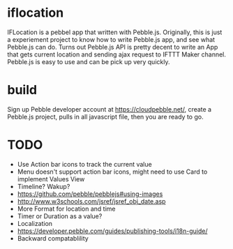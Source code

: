 # iflocation

IFLocation is a pebbel app that written with Pebble.js. Originally, this is just a experiement project to know how to write Pebble.js app, and see what Pebble.js can do. Turns out Pebble.js API is pretty decent to write an App that gets current location and sending ajax request to IFTTT Maker channel. Pebble.js is easy to use and can be pick up very quickly.

# build
Sign up Pebble developer account at https://cloudpebble.net/, create a Pebble.js project, pulls in all javascript file, then you are ready to go.

# TODO
* Use Action bar icons to track the current value
 * Menu doesn't support action bar icons, might need to use Card to implement Values View
* Timeline? Wakup?
 * https://github.com/pebble/pebblejs#using-images
 * http://www.w3schools.com/jsref/jsref_obj_date.asp
* More Format for location and time
* Timer or Duration as a value?
* Localization
 * https://developer.pebble.com/guides/publishing-tools/i18n-guide/
* Backward compatablility
